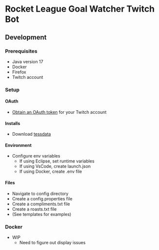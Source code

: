 # Rocket League Goal Watcher Twitch Bot

## Development

### Prerequisites

- Java version 17
- Docker
- Firefox
- Twitch account

### Setup

#### OAuth

- [Obtain an OAuth token](https://github.com/tesseract-ocr/tessdata/releases) for your Twitch account

#### Installs

- Download [tessdata](https://github.com/tesseract-ocr/tessdata/releases)

#### Environment

- Configure env variables
  - If using Eclipse, set runtime variables
  - If using VsCode, create launch.json
  - If using Docker, create .env file

#### Files

- Navigate to config directory
- Create a config.properties file
- Create a compliments.txt file
- Create a roasts.txt file
- (See templates for examples)

### Docker

- WIP
  - Need to figure out display issues
